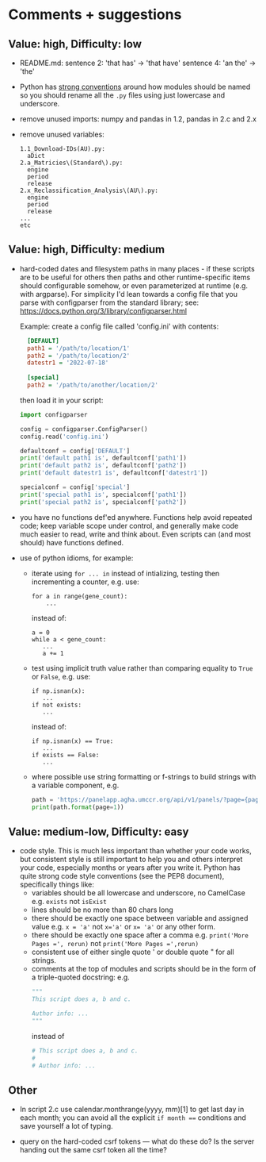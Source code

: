 # Comments + suggestions

## Value: high, Difficulty: low

* README.md:
  sentence 2: 'that has' -> 'that have'
  sentence 4: 'an the' -> 'the'

* Python has [strong conventions](https://peps.python.org/pep-0008/#package-and-module-names)
  around how modules should be named so you should rename all the `.py` files
  using just lowercase and underscore.

* remove unused imports: numpy and pandas in 1.2, pandas in 2.c and 2.x

* remove unused variables:
  ```
  1.1_Download-IDs(AU).py:
    aDict
  2.a_Matricies\(Standard\).py:
    engine
    period
    release
  2.x_Reclassification_Analysis\(AU\).py:
    engine
    period
    release
  ...
  etc
  ```

## Value: high, Difficulty: medium

* hard-coded dates and filesystem paths in many places - if these scripts are to be
  useful for others then paths and other runtime-specific items should configurable
  somehow, or even parameterized at runtime (e.g. with argparse). For simplicity
  I'd lean towards a config file that you parse with configparser from the
  standard library; see: https://docs.python.org/3/library/configparser.html
  
  Example: create a config file called 'config.ini' with contents:
  ```ini
    [DEFAULT]
    path1 = '/path/to/location/1'
    path2 = '/path/to/location/2'
    datestr1 = '2022-07-18' 
    
    [special]
    path2 = '/path/to/another/location/2'
  ```

  then load it in your script:
    ```python
    import configparser

    config = configparser.ConfigParser()
    config.read('config.ini')

    defaultconf = config['DEFAULT']
    print('default path1 is', defaultconf['path1'])
    print('default path2 is', defaultconf['path2'])
    print('default datestr1 is', defaultconf['datestr1'])

    specialconf = config['special']
    print('special path1 is', specialconf['path1'])
    print('special path2 is', specialconf['path2'])
    ```

* you have no functions def'ed anywhere. Functions help avoid repeated code; keep variable scope
  under control,  and generally make code much easier to read, write and think about. Even scripts
  can (and most should) have functions defined.

* use of python idioms, for example:
  * iterate using `for ... in` instead of intializing, testing then incrementing a counter, e.g.
    use:
    ```
    for a in range(gene_count):
        ...
    ```
    instead of:
    ```
    a = 0
    while a < gene_count:
       ...
       a += 1
    ```
  * test using implicit truth value rather than comparing equality to `True` or `False`, e.g.
    use:
    ```
    if np.isnan(x):
       ...
    if not exists:
       ...
    ```
    instead of:
    ```
    if np.isnan(x) == True:
       ...
    if exists == False:
       ...
  * where possible use string formatting or f-strings to build strings with a variable component,
    e.g.
    ```python
    path = 'https://panelapp.agha.umccr.org/api/v1/panels/?page={page}'
    print(path.format(page=1))
    ```  

## Value: medium-low, Difficulty: easy 

* code style. This is much less important than whether your code works, but consistent style
  is still important to help you and others interpret your code, especially months or years
  after you write it. Python has quite strong code style conventions (see the PEP8 document),
  specifically things like:
  * variables should be all lowercase and underscore, no CamelCase e.g. `exists` not `isExist`
  * lines should be no more than 80 chars long
  * there should be exactly one space between variable and assigned value e.g. `x = 'a'` not
    `x='a'` or `x= 'a'` or any other form.
  * there should be exactly one space after a comma e.g. `print('More Pages =', rerun)` not
    `print('More Pages =',rerun)`
  * consistent use of either single quote ' or double quote " for all strings.
  * comments at the top of modules and scripts should be in the form of a triple-quoted docstring:
    e.g.
    ```python
    """
    This script does a, b and c.

    Author info: ...
    """
    ```
    instead of 
    ```python
    # This script does a, b and c.
    #
    # Author info: ...
    ```
 
## Other

* In script 2.c use calendar.monthrange(yyyy, mm)[1] to get last day in each month;
  you can avoid all the explicit `if month ==` conditions and save yourself a lot of typing.

* query on the hard-coded csrf tokens — what do these do? Is the server handing out the same csrf
  token all the time? 

